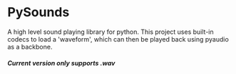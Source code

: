 <h1> PySounds </h1>
A high level sound playing library for python. This project uses built-in codecs to load a 'waveform', which can then be played back using pyaudio as a backbone.
<h5>Current version only supports .wav</h5>
